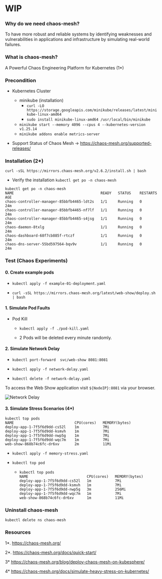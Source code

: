 # WIP

### Why do we need chaos-mesh?

To have more robust and reliable systems by identifying weaknesses and vulnerabilities in applications and infrastructure by simulating real-world failures.

### What is chaos-mesh?

A Powerful Chaos Engineering Platform for Kubernetes (1*)

### Precondition

- Kubernetes Cluster
  - minikube (installation)
     - ```curl -LO https://storage.googleapis.com/minikube/releases/latest/minikube-linux-amd64```
     - ```sudo install minikube-linux-amd64 /usr/local/bin/minikube```
  - ```minikube start --memory 4096 --cpus 4 --kubernetes-version v1.25.14```
  - ```minikube addons enable metrics-server``` 
 
- Support Status of Chaos Mesh -> https://chaos-mesh.org/supported-releases/

### Installation (2*)

```curl -sSL https://mirrors.chaos-mesh.org/v2.6.2/install.sh | bash``` 

- Verify the installation
```kubectl get po -n chaos-mesh```

```
kubectl get po -n chaos-mesh
NAME                                        READY   STATUS    RESTARTS   AGE
chaos-controller-manager-85bbfb4465-ldt2s   1/1     Running   0          24m
chaos-controller-manager-85bbfb4465-nf7lf   1/1     Running   0          24m
chaos-controller-manager-85bbfb4465-s4jsg   1/1     Running   0          24m
chaos-daemon-8txlg                          1/1     Running   0          24m
chaos-dashboard-68f7cb885f-rtczf            1/1     Running   0          24m
chaos-dns-server-55bd597564-bqv9v           1/1     Running   0          24m
```

### Test (Chaos Experiments)

#### 0. Create example pods
- ```kubectl apply -f example-01-deployment.yaml```

-  ```curl -sSL https://mirrors.chaos-mesh.org/latest/web-show/deploy.sh | bash```

#### 1. Simulate Pod Faults
- Pod Kill

  - ```kubectl apply -f ./pod-kill.yaml```

  - 2 Pods will be deleted every minute randomly.


#### 2. Simulate Network Delay
  
  - ```kubectl port-forward  svc/web-show 8081:8081```

  - ```kubectl apply -f network-delay.yaml```

  - ```kubectl delete -f network-delay.yaml```

To access the Web Show application visit ```${NodeIP}:8081``` via your browser.

  ![Network Delay](nw-delay.png)

 #### 3. Simulate Stress Scenarios  (4*)


```
kubectl top pods
NAME                            CPU(cores)   MEMORY(bytes)   
deploy-app-1-7f5f6d9dd-cs52l    1m           7Mi             
deploy-app-1-7f5f6d9dd-ksmvh    1m           7Mi             
deploy-app-1-7f5f6d9dd-nwp5g    1m           7Mi             
deploy-app-1-7f5f6d9dd-wqc7m    1m           7Mi             
web-show-868b74c6fc-dr6xv       2m           11Mi      
```

  - ```kubectl apply -f memory-stress.yaml``` 

  - ```kubectl top pod```

    - 
       ``` 
       kubectl top pods
       NAME                           CPU(cores)   MEMORY(bytes)   
       deploy-app-1-7f5f6d9dd-cs52l   1m           7Mi             
       deploy-app-1-7f5f6d9dd-ksmvh   1m           7Mi              
       deploy-app-1-7f5f6d9dd-nwp5g   3m           256Mi           
       deploy-app-1-7f5f6d9dd-wqc7m   1m           7Mi             
       web-show-868b74c6fc-dr6xv      1m           11Mi    
       ```

### Uninstall chaos-mesh
```kubectl delete ns chaos-mesh```

### Resources
1*. https://chaos-mesh.org/

2*. https://chaos-mesh.org/docs/quick-start/

3* https://chaos-mesh.org/blog/deploy-chaos-mesh-on-kubesphere/

4* https://chaos-mesh.org/docs/simulate-heavy-stress-on-kubernetes/